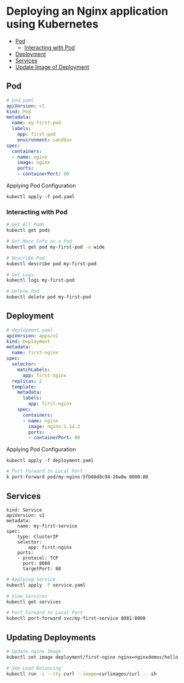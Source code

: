 # Deploying an Nginx application using Kubernetes

  - [Pod](#pod)
    - [Interacting with Pod](#interacting-with-pod)
  - [Deployment](#deployment)
  - [Services](#services)
  - [Update Image of Deployment](#update-image-of-deployment)

## Pod

```yml
# pod.yaml
apiVersion: v1
kind: Pod
metadata:
  name: my-first-pod
  labels: 
    app: first-pod
    environment: sandbox 
spec:
  containers:
  - name: nginx
    image: nginx
    ports:
    - containerPort: 80
```

Applying Pod Configuration

```
kubectl apply -f pod.yaml
```

### Interacting with Pod

```bash
# Get All Pods
kubectl get pods

# Get More Info on a Pod
kubectl get pod my-first-pod -o wide

# Describe Pod
kubectl describe pod my-first-pod

# Get Logs
kubectl logs my-first-pod

# Delete Pod
kubectl delete pod my-first-pod
```


## Deployment

```yml
# deployment.yaml
apiVersion: apps/v1
kind: Deployment
metadata:
  name: first-nginx
spec:
  selector:
    matchLabels:
      app: first-nginx
  replicas: 2
  template:
    metadata:
      labels:
        app: first-nginx
    spec:
      containers:
      - name: nginx
        image: nginx:1.14.2
        ports:
        - containerPort: 80
```

Applying Pod Configuration

```
kubectl apply -f deployment.yaml
```

```bash
# Port Forward to Local Port
k port-forward pod/my-nginx-5fb68d8c94-26w8w 8080:80
```

## Services

```
kind: Service
apiVersion: v1
metadata:
    name: my-first-service
spec:
    type: ClusterIP
    selector:
        app: first-nginx
    ports:
    - protocol: TCP
      port: 8080
      targetPort: 80
```

```bash
# Applying Service
kubectl apply -f service.yaml

# View Services
kubectl get services

# Port Forward to Local Port
kubectl port-forward svc/my-first-service 8081:8080
```

## Updating Deployments

```bash
# Update nginx Image
kubectl set image deployment/first-nginx nginx=nginxdemos/hello

# See Load Balancing
kubectl run -i --tty curl --image=curlimages/curl -- sh
```
